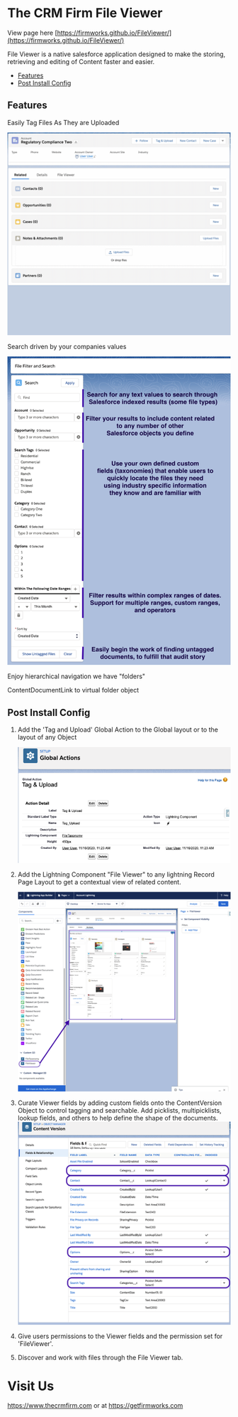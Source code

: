 # The CRM Firm File Viewer

View page here [https://firmworks.github.io/FileViewer/](https://firmworks.github.io/FileViewer/)


File Viewer is a native salesforce application designed to make the storing, retrieving and editing of Content faster and easier.

- [Features](#Features)
- [Post Install Config](#Post-Install-Config)

## Features

Easily Tag Files As They are Uploaded

![Easily Tag Files As you upload them](docs/images/tagging_files.gif)

Search driven by your companies values

![Search Features](docs/images/search_features.png)

Enjoy hierarchical navigation we have "folders"

ContentDocumentLink to virtual folder object


## Post Install Config

1. Add the 'Tag and Upload' Global Action to the Global layout or to the layout of any Object

    ![global action](docs/images/global_action.png)

1. Add the Lightning Component "File Viewer" to any lightning Record Page Layout to get a contextual view of related content.

    ![page layout](docs/images/page_layout.png)

1. Curate Viewer fields by adding custom fields onto the ContentVersion Object to control tagging and searchable. Add picklists, multipicklists, lookup fields, and others to help define the shape of the documents.
    ![custom fields](docs/images/custom_fields.png)

1. Give users permissions to the Viewer fields and the permission set for 'FileViewer'.

1. Discover and work with files through the File Viewer tab.

# Visit Us

https://www.thecrmfirm.com or at https://getfirmworks.com
